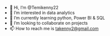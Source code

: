 - 👋 Hi, I’m @Temikenny22
- 👀 I’m interested in data analytics
- 🌱 I’m currently learning python, Power BI & SQL
- 💞️ I’m looking to collaborate on projects
- 📫 How to reach me is takenny2@gmail.com

<!---
Temikenny22/Temikenny22 is a ✨ special ✨ repository because its `README.md` (this file) appears on your GitHub profile.
You can click the Preview link to take a look at your changes.
--->
